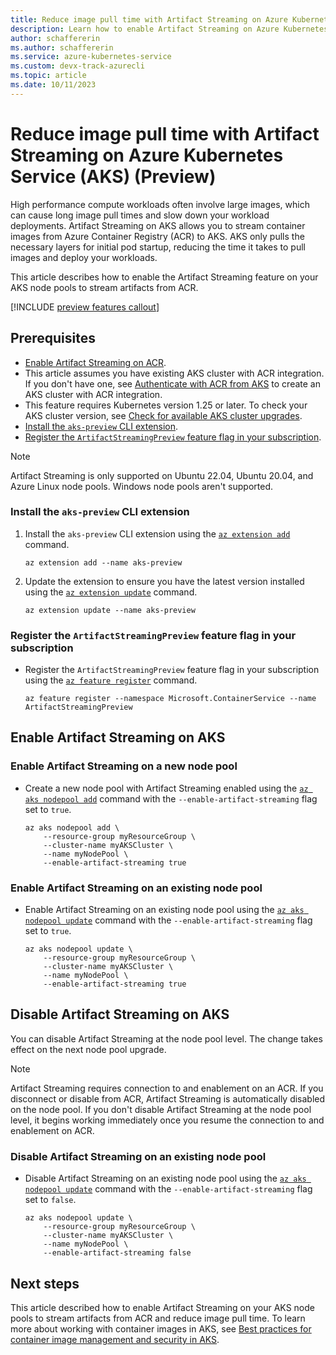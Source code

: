 ```yaml
---
title: Reduce image pull time with Artifact Streaming on Azure Kubernetes Service (AKS) (Preview)
description: Learn how to enable Artifact Streaming on Azure Kubernetes Service (AKS) to reduce image pull time.
author: schaffererin
ms.author: schaffererin
ms.service: azure-kubernetes-service
ms.custom: devx-track-azurecli
ms.topic: article
ms.date: 10/11/2023
---
```


# Reduce image pull time with Artifact Streaming on Azure Kubernetes Service (AKS) (Preview)

High performance compute workloads often involve large images, which can cause long image pull times and slow down your workload deployments. Artifact Streaming on AKS allows you to stream container images from Azure Container Registry (ACR) to AKS. AKS only pulls the necessary layers for initial pod startup, reducing the time it takes to pull images and deploy your workloads.

This article describes how to enable the Artifact Streaming feature on your AKS node pools to stream artifacts from ACR.

[!INCLUDE [preview features callout](./includes/preview/preview-callout.md)]

## Prerequisites

* [Enable Artifact Streaming on ACR][enable-artifact-streaming-acr].
* This article assumes you have existing AKS cluster with ACR integration. If you don't have one, see [Authenticate with ACR from AKS][acr-auth-aks] to create an AKS cluster with ACR integration.
* This feature requires Kubernetes version 1.25 or later. To check your AKS cluster version, see [Check for available AKS cluster upgrades][aks-upgrade].
* [Install the `aks-preview` CLI extension](#install-the-aks-preview-cli-extension).
* [Register the `ArtifactStreamingPreview` feature flag in your subscription](#register-the-artifactstreamingpreview-feature-flag-in-your-subscription).

> [!NOTE]
> Artifact Streaming is only supported on Ubuntu 22.04, Ubuntu 20.04, and Azure Linux node pools. Windows node pools aren't supported.

### Install the `aks-preview` CLI extension

1. Install the `aks-preview` CLI extension using the [`az extension add`][az-extension-add] command.

    ```azurecli-interactive
    az extension add --name aks-preview
    ```

2. Update the extension to ensure you have the latest version installed using the [`az extension update`][az-extension-update] command.

    ```azurecli-interactive
    az extension update --name aks-preview
    ```

### Register the `ArtifactStreamingPreview` feature flag in your subscription

* Register the `ArtifactStreamingPreview` feature flag in your subscription using the [`az feature register`][az-feature-register] command.

    ```azurecli-interactive
    az feature register --namespace Microsoft.ContainerService --name ArtifactStreamingPreview
    ```

## Enable Artifact Streaming on AKS

### Enable Artifact Streaming on a new node pool

* Create a new node pool with Artifact Streaming enabled using the [`az aks nodepool add`][az-aks-nodepool-add] command with the `--enable-artifact-streaming` flag set to `true`.

    ```azurecli-interactive
    az aks nodepool add \
        --resource-group myResourceGroup \
        --cluster-name myAKSCluster \
        --name myNodePool \
        --enable-artifact-streaming true
    ```

### Enable Artifact Streaming on an existing node pool

* Enable Artifact Streaming on an existing node pool using the [`az aks nodepool update`][az-aks-nodepool-update] command with the `--enable-artifact-streaming` flag set to `true`.

    ```azurecli-interactive
    az aks nodepool update \
        --resource-group myResourceGroup \
        --cluster-name myAKSCluster \
        --name myNodePool \
        --enable-artifact-streaming true
    ```

## Disable Artifact Streaming on AKS

You can disable Artifact Streaming at the node pool level. The change takes effect on the next node pool upgrade.

> [!NOTE]
> Artifact Streaming requires connection to and enablement on an ACR. If you disconnect or disable from ACR, Artifact Streaming is automatically disabled on the node pool. If you don't disable Artifact Streaming at the node pool level, it begins working immediately once you resume the connection to and enablement on ACR.

### Disable Artifact Streaming on an existing node pool

* Disable Artifact Streaming on an existing node pool using the [`az aks nodepool update`][az-aks-nodepool-update] command with the `--enable-artifact-streaming` flag set to `false`.

    ```azurecli-interactive
    az aks nodepool update \
        --resource-group myResourceGroup \
        --cluster-name myAKSCluster \
        --name myNodePool \
        --enable-artifact-streaming false
    ```

## Next steps

This article described how to enable Artifact Streaming on your AKS node pools to stream artifacts from ACR and reduce image pull time. To learn more about working with container images in AKS, see [Best practices for container image management and security in AKS][aks-image-management].

<!-- LINKS -->
[enable-artifact-streaming-acr]: TBD
[acr-auth-aks]: ./cluster-container-registry-integration.md
[aks-upgrade]: ./upgrade-cluster.md#check-for-available-aks-cluster-upgrades
[az-extension-add]: /cli/azure/extension#az-extension-add
[az-extension-update]: /cli/azure/extension#az-extension-update
[az-feature-register]: /cli/azure/feature#az-feature-register
[az-aks-nodepool-add]: /cli/azure/aks/nodepool#az-aks-nodepool-add
[az-aks-nodepool-update]: /cli/azure/aks/nodepool#az-aks-nodepool-update
[aks-image-management]: ./operator-best-practices-container-image-management.md
